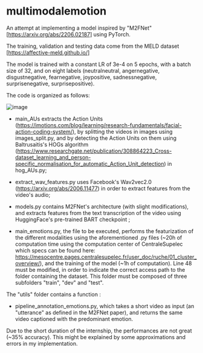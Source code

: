 # multimodalemotion

An attempt at implementing a model inspired by "M2FNet" [https://arxiv.org/abs/2206.02187] using PyTorch.

The training, validation and testing data come from the MELD dataset [https://affective-meld.github.io/]

The model is trained with a constant LR of 3e-4 on 5 epochs, with a batch size of 32, and on eight labels (neutralneutral, angernegative, disgustnegative, fearnegative, joypositive, sadnessnegative, surprisenegative, surprisepositive).
 
The code is organized as follows:

![image](https://user-images.githubusercontent.com/93575161/193032629-aa6ad92b-0dce-40c3-b264-ac32268cd6d4.png)

- main_AUs extracts the Action Units (https://imotions.com/blog/learning/research-fundamentals/facial-action-coding-system/), by splitting the videos in images using images_split.py, and by detecting the Action Units on them using Baltrusaitis's HOGs algorithm (https://www.researchgate.net/publication/308864223_Cross-dataset_learning_and_person-specific_normalisation_for_automatic_Action_Unit_detection) in hog_AUs.py;

- extract_wav_features.py uses Facebook's Wav2vec2.0 (https://arxiv.org/abs/2006.11477) in order to extract features from the video's audio;

- models.py contains M2FNet's architecture (with slight modifications), and extracts features from the text transcription of the video using HuggingFace's pre-trained BART checkpoint ;

- main_emotions.py, the file to be executed, performs the featurization of the different modalities using the aforementioned .py files (~20h of computation time using the computation center of CentraleSupelec which specs can be found here: https://mesocentre.pages.centralesupelec.fr/user_doc/ruche/01_cluster_overview/), and the training of the model (~1h of computation). Line 48 must be modified, in order to indicate the correct access path to the folder containing the dataset. This folder must be composed of three subfolders "train", "dev" and "test".

The "utils" folder contains a function :

- pipeline_annotation_emotions.py, which takes a short video as input (an "utterance" as defined in the M2FNet paper), and returns the same video captioned with the predominant emotion.

Due to the short duration of the internship, the performances are not great (~35% accuracy). This might be explained by some approximations and errors in my implementation.
